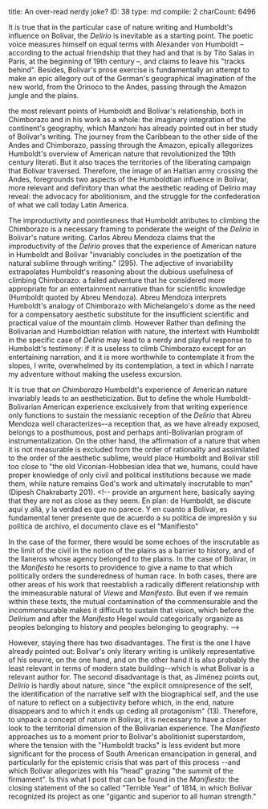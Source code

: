 title:          An over-read nerdy joke?
ID:             38
type:           md
compile:        2
charCount:      6496


It is true that in the particular case of nature writing and Humboldt's influence on Bolívar, the _Delirio_ is inevitable as a starting point. The poetic voice measures himself on equal terms with Alexander von Humboldt –according to the actual friendship that they had and that is by Tito Salas in Paris, at the beginning of 19th century –, and claims to leave his "tracks behind". Besides, Bolivar's prose exercise is fundamentally an attempt to make an epic allegory out of the German's geographical imagination of the new world, from the Orinoco to the Andes, passing through the Amazon jungle and the plains. 

the most relevant points of Humboldt and Bolívar's relationship, both in Chimborazo and in his work as a whole: the imaginary integration of the continent's geography, which Manzoni has already pointed out in her  study of Bolívar's writing. The journey from the Caribbean to the other side of the Andes and Chimborazo, passing through the Amazon, epically allegorizes Humboldt's overview of American nature that revolutionized the 19th century literati. But it also traces the territories of the liberating campaign that Bolívar traversed. Therefore, the image of an Haitian army crossing the Andes, foregrounds two aspects of the Humboldtian influence in Bolívar, more relevant and definitory than what the aesthetic reading of Delirio may reveal: the advocacy for abolitionism, and the struggle for the confederation of what we call today Latin America.

The improductivity and pointlesness that Humboldt atributes to climbing the Chimborazo is a necessary framing to ponderate the weight of the _Delirio_ in Bolivar's nature writing. Carlos Abreu Mendoza claims that the improductivity of the _Delirio_ proves that the experience of American nature in Humboldt and Bolivar "invariably concludes in the poetization of the natural sublime through writing." (295). The adjective of invariability extrapolates Humboldt's reasoning about the dubious usefulness of climbing Chimborazo: a failed adventure that he considered more appropriate for an entertainment narrative than for scientific knowledge (Humboldt quoted by Abreu Mendoza). Abreu Mendoza interprets Humboldt's analogy of Chimborazo with Michelangelo's dome as the need for a compensatory aesthetic substitute for the insufficient scientific and practical value of the mountain climb. <!-- add quote and transition --> However <!-- resuena en Abreu Mendoza la usual sobre-amplificación del Delirio en la ingeniería de la figura autoral de Bolívar --> Rather than defining the Bolivarian and Humboldtian relation with nature, the intertext with Humboldt in the specific case of _Delirio_ may lead to a nerdy and playful response to Humboldt's testimony: if it is useless to climb Chimborazo except for an entertaining narration, and it is more worthwhile to contemplate it from the slopes, I write, overwhelmed by its contemplation, a text in which I narrate my adventure without making the useless excursion. 

It is true that _on Chimborazo_ Humboldt's experience of American nature invariably leads to an aestheticization. But to define the whole Humboldt-Bolivarian American experience exclusively from that writing experience only functions to sustain the messianic reception of the _Delirio_ that Abreu Mendoza well characterizes–-a reception that, as we have already exposed, belongs to a posthumous, post and perhaps anti-Bolivarian program of instrumentalization. On the other hand, the affirmation of a nature that when it is not measurable is excluded from the order of rationality and assimilated to the order of the aesthetic sublime, would place Humboldt and Bolivar still too close to "the old Viconian-Hobbesian idea that we, humans, could have proper knowledge of only civil and political institutions because we made them, while nature remains God's work and ultimately inscrutable to man" (Dipesh Chakrabarty 201). <!-- provide an argument here, basically saying that they are not as close as they seem. En plan: de Humboldt, se discute aquí y allá, y la verdad es que no parece. Y en cuanto a Bolívar, es fundamental tener presente que de acuerdo a su política de impresión y su política de archivo, el documento clave es el "Manifiesto"

In the case of the former, there would be some echoes of the inscrutable as the limit of the civil in the notion of the plains as a barrier to history, and of the llaneros whose agency belonged to the plains. In the case of Bolivar, in the _Manifesto_ he resorts to providence to give a name to that which politically orders the sunderedness of human race. In both cases, there are other areas of his work that reestablish a radically different relationship with the immeasurable natural of _Views_ and _Manifesto_. But even if we remain within these texts, the mutual contamination of the commensurable and the incommensurable makes it difficult to sustain that vision, which before the _Delirium_ and after the _Manifesto_ Hegel would categorically organize as peoples belonging to history and peoples belonging to geography.
-->

However, staying there has two disadvantages. The first is the one I have already pointed out: Bolivar's only literary writing is unlikely representative of his oeuvre, on the one hand, and on the other hand it is also probably the least relevant in terms of modern state building--which is what Bolivar is a relevant author for. The second disadvantage is that, as Jiménez points out, _Delirio_ is hardly about nature, since "the explicit omnipresence of the self, the identification of the narrative self with the biographical self, and the use of nature to reflect on a subjectivity before which, in the end, nature disappears and to which it ends up ceding all protagonism" (13). Therefore, to unpack a concept of nature in Bolívar, it is necessary to have a closer look to the territorial dimension of the Bolivarian experience. The _Manifiesto_ approaches us to a moment prior to Bolivar's abolitionist superstardom, where the tension with the "Humboldt tracks" is less evident but more significant for the process of South American emancipation in general, and particularly for the epistemic crisis that was part of this process --and which Bolivar allegorizes with his "head" grazing "the summit of the firmament". Is this what I post that can be found in the _Manifiesto_: the closing statement of the so called "Terrible Year" of 1814, in which Bolívar recognized its project as one "gigantic and superior to all human strength."
